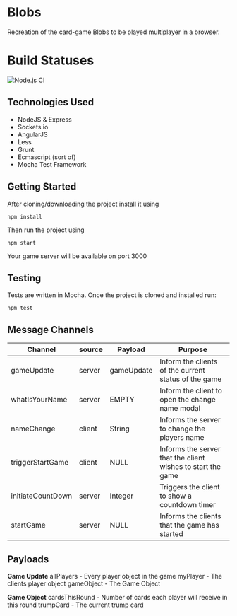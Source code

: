 
# Blobs
Recreation of the card-game Blobs to be played multiplayer in a browser.

# Build Statuses
![Node.js CI](https://github.com/Nikorag/Blobs/workflows/Node.js%20CI/badge.svg)

## Technologies Used

 - NodeJS & Express
 - Sockets.io
 - AngularJS
 - Less
 - Grunt
 - Ecmascript (sort of)
 - Mocha Test Framework

## Getting Started
After cloning/downloading the project install it using

    npm install
Then run the project using

    npm start
Your game server will be available on port 3000

## Testing
Tests are written in Mocha. Once the project is cloned and installed run:

    npm test

## Message Channels

| Channel | source | Payload | Purpose |
|--|--|--|--|
| gameUpdate | server | gameUpdate | Inform the clients of the current status of the game |
| whatIsYourName | server | EMPTY | Inform the client to open the change name modal |
| nameChange | client | String | Informs the server to change the players name |
| triggerStartGame | client | NULL | Informs the server that the client wishes to start the game |
| initiateCountDown | server | Integer | Triggers the client to show a countdown timer |
| startGame | server | NULL | Informs the clients that the game has started |

## Payloads

**Game Update**
allPlayers - Every player object in the game
myPlayer - The clients player object
gameObject - The Game Object

**Game Object**
cardsThisRound - Number of cards each player will receive in this round
trumpCard - The current trump card
